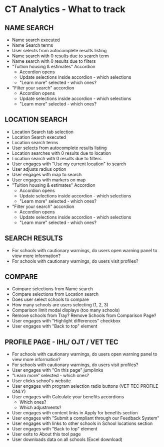 # CT Analytics - What to track

## NAME SEARCH
* Name search executed 
* Name Search terms
* User selects from autocomplete results listing
* Name search with 0 results due to search term
* Name search with 0 results due to filters
* "Tuition housing & estimates" Accordion
  * Accordion opens
  * Update selections inside accordion - which selections
  * "Learn more" selected - which ones?
* "Filter your search" accordion
  * Accordion opens
  * Update selections inside accordion - which selections
  * "Learn more" selected - which ones?

## LOCATION SEARCH
* Location Search tab selection
* Location Search executed
* Location search terms
* User selects from autocomplete results listing
* Location searches with 0 results due to location
* Location search with 0 results due to filters
* User engages with "Use my current location" to search
* User adjusts radius option
* User engages with map to search
* User engages with markers on map
* "Tuition housing & estimates" Accordion
  * Accordion opens
  * Update selections inside accordion - which selections
  * "Learn more" selected - which ones?
* "Filter your search" accordion
  * Accordion opens
  * Update selections inside accordion - which selections
  * "Learn more" selected - which ones?

## SEARCH RESULTS
* For schools with cautionary warnings, do users open warning panel to view more information? 
* For schools with cautionary warnings, do users visit profiles? 

## COMPARE
* Compare selections from Name search
* Compare selections from Location search
* Does user select schools to compare
* How many schools are users selecting (1, 2, 3)
* Comparison limit modal displays (too many schools)
* Remove schools from Tray? Remove Schools from Comparison Page?
* User engages with "Highlight differences" checkbox
* User engages with "Back to top" element
	
## PROFILE PAGE - IHL/ OJT / VET TEC
* For schools with cautionary warnings, do users open warning panel to view more information? 
* For schools with cautionary warnings, do users visit profiles? 
* User engages with "On this page" jumplinks
* "Learn more" selected - which ones? 
* User clicks school's website
* User engages with program selection radio buttons (VET TEC PROFILE ONLY) 
* User engages with Calculate your benefits accordions
  * Which ones? 
  * Which adjustments?
* User engages with content links in Apply for benefits section
* User engages with "Submit a compliant through our Feedback System"
* User engages with links to other schools in School locations section
* User engages with "Back to top" element
* User exits to About this tool page
* User downloads data on all schools (Excel download)
	 
